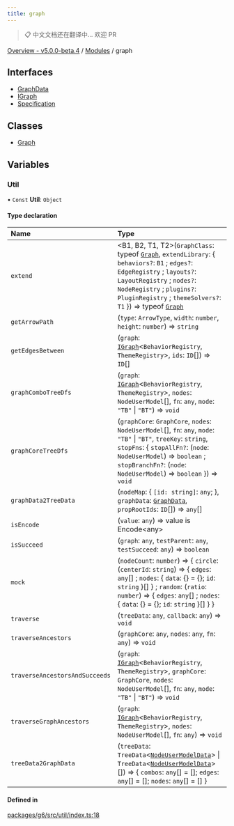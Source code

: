 ```yaml
---
title: graph
---
```


> 📋 中文文档还在翻译中... 欢迎 PR

[Overview - v5.0.0-beta.4](../README.zh.md) / [Modules](../modules.zh.md) / graph

## Interfaces

- [GraphData](../interfaces/graph/GraphData.zh.md)
- [IGraph](../interfaces/graph/IGraph.zh.md)
- [Specification](../interfaces/graph/Specification.zh.md)

## Classes

- [Graph](../classes/graph/Graph.zh.md)

## Variables

### Util

• `Const` **Util**: `Object`

#### Type declaration

| Name                           | Type                                                                                                                                                                                                                                                                                                                   |
| :----------------------------- | :--------------------------------------------------------------------------------------------------------------------------------------------------------------------------------------------------------------------------------------------------------------------------------------------------------------------- |
| `extend`                       | <B1, B2, T1, T2\>(`GraphClass`: typeof [`Graph`](../classes/graph/Graph.zh.md), `extendLibrary`: { `behaviors?`: `B1` ; `edges?`: `EdgeRegistry` ; `layouts?`: `LayoutRegistry` ; `nodes?`: `NodeRegistry` ; `plugins?`: `PluginRegistry` ; `themeSolvers?`: `T1` }) => typeof [`Graph`](../classes/graph/Graph.zh.md) |
| `getArrowPath`                 | (`type`: `ArrowType`, `width`: `number`, `height`: `number`) => `string`                                                                                                                                                                                                                                               |
| `getEdgesBetween`              | (`graph`: [`IGraph`](../interfaces/graph/IGraph.zh.md)<`BehaviorRegistry`, `ThemeRegistry`\>, `ids`: `ID`[]) => `ID`[]                                                                                                                                                                                                 |
| `graphComboTreeDfs`            | (`graph`: [`IGraph`](../interfaces/graph/IGraph.zh.md)<`BehaviorRegistry`, `ThemeRegistry`\>, `nodes`: `NodeUserModel`[], `fn`: `any`, `mode`: `"TB"` \| `"BT"`) => `void`                                                                                                                                             |
| `graphCoreTreeDfs`             | (`graphCore`: `GraphCore`, `nodes`: `NodeUserModel`[], `fn`: `any`, `mode`: `"TB"` \| `"BT"`, `treeKey`: `string`, `stopFns`: { `stopAllFn?`: (`node`: `NodeUserModel`) => `boolean` ; `stopBranchFn?`: (`node`: `NodeUserModel`) => `boolean` }) => `void`                                                            |
| `graphData2TreeData`           | (`nodeMap`: { `[id: string]`: `any`; }, `graphData`: [`GraphData`](../interfaces/graph/GraphData.zh.md), `propRootIds`: `ID`[]) => `any`[]                                                                                                                                                                             |
| `isEncode`                     | (`value`: `any`) => value is Encode<any\>                                                                                                                                                                                                                                                                              |
| `isSucceed`                    | (`graph`: `any`, `testParent`: `any`, `testSucceed`: `any`) => `boolean`                                                                                                                                                                                                                                               |
| `mock`                         | (`nodeCount`: `number`) => { `circle`: (`centerId`: `string`) => { `edges`: `any`[] ; `nodes`: { `data`: {} = {}; `id`: `string` }[] } ; `random`: (`ratio`: `number`) => { `edges`: `any`[] ; `nodes`: { `data`: {} = {}; `id`: `string` }[] } }                                                                      |
| `traverse`                     | (`treeData`: `any`, `callback`: `any`) => `void`                                                                                                                                                                                                                                                                       |
| `traverseAncestors`            | (`graphCore`: `any`, `nodes`: `any`, `fn`: `any`) => `void`                                                                                                                                                                                                                                                            |
| `traverseAncestorsAndSucceeds` | (`graph`: [`IGraph`](../interfaces/graph/IGraph.zh.md)<`BehaviorRegistry`, `ThemeRegistry`\>, `graphCore`: `GraphCore`, `nodes`: `NodeUserModel`[], `fn`: `any`, `mode`: `"TB"` \| `"BT"`) => `void`                                                                                                                   |
| `traverseGraphAncestors`       | (`graph`: [`IGraph`](../interfaces/graph/IGraph.zh.md)<`BehaviorRegistry`, `ThemeRegistry`\>, `nodes`: `NodeUserModel`[], `fn`: `any`) => `void`                                                                                                                                                                       |
| `treeData2GraphData`           | (`treeData`: `TreeData`<[`NodeUserModelData`](../interfaces/item/NodeUserModelData.zh.md)\> \| `TreeData`<[`NodeUserModelData`](../interfaces/item/NodeUserModelData.zh.md)\>[]) => { `combos`: `any`[] = []; `edges`: `any`[] = []; `nodes`: `any`[] = [] }                                                           |

#### Defined in

[packages/g6/src/util/index.ts:18](https://github.com/antvis/G6/blob/61e525e59b/packages/g6/src/util/index.ts#L18)
